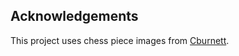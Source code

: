 
## Acknowledgements
This project uses chess piece images from [Cburnett](https://en.wikipedia.org/wiki/User:Cburnett).

